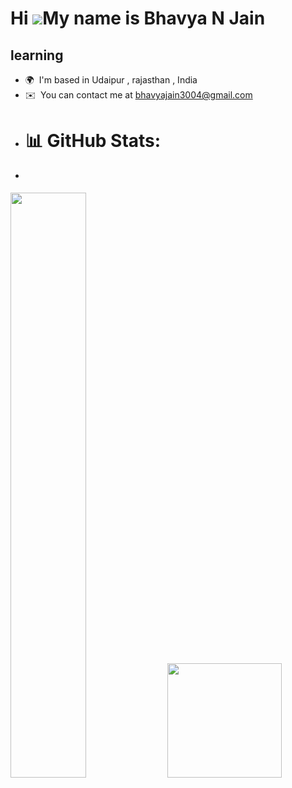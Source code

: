 
Hi ![](https://user-images.githubusercontent.com/18350557/176309783-0785949b-9127-417c-8b55-ab5a4333674e.gif)My name is Bhavya N Jain
=====================================================================================================================================

learning
--------

* 🌍  I'm based in Udaipur , rajasthan , India
* ✉️  You can contact me at [bhavyajain3004@gmail.com](mailto:bhavyajain3004@gmail.com)
* # 📊 GitHub Stats:
* <p> 
<img width="49%" src="https://github-readme-stats.vercel.app/api?username=bhavyanjain3004&count_private=true&show_icons=true&theme=dark" />

 <img height="183" src="https://github-readme-stats.vercel.app/api/top-langs/?username=bhavyanjain3004&langs_count=10&layout=compact&theme=dark" />


</p>
<!--
**bhavyanjain3004/bhavyanjain3004** is a ✨ _special_ ✨ repository because its `README.md` (this file) appears on your GitHub profile.

Here are some ideas to get you started:

- 🔭 I’m currently working on ...
- 🌱 I’m currently learning ...
- 👯 I’m looking to collaborate on ...
- 🤔 I’m looking for help with ...
- 💬 Ask me about ...
- 📫 How to reach me: ...
- 😄 Pronouns: ...
- ⚡ Fun fact: ...
-->
